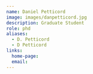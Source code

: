 ```yaml
---
name: Daniel Petticord
image: images/danpetticord.jpg
description: Graduate Student
role: phd
aliases:
  - D. Petticord
  - D Petticord
links:
  home-page:
  email:
---
```


